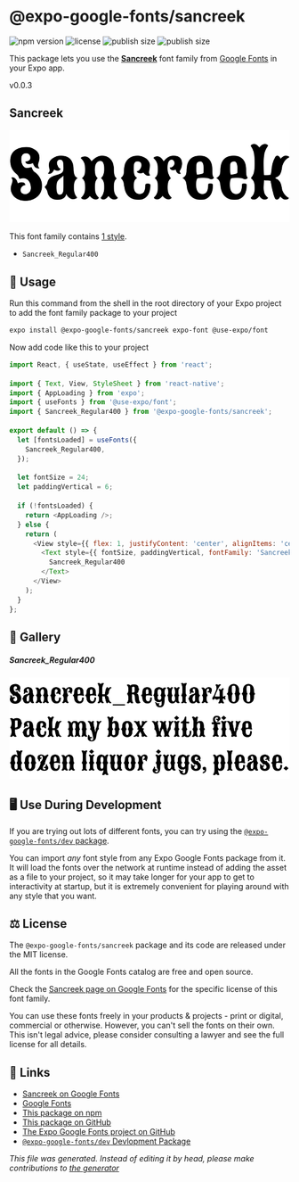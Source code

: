 # @expo-google-fonts/sancreek

![npm version](https://flat.badgen.net/npm/v/@expo-google-fonts/sancreek)
![license](https://flat.badgen.net/github/license/expo/google-fonts)
![publish size](https://flat.badgen.net/packagephobia/install/@expo-google-fonts/sancreek)
![publish size](https://flat.badgen.net/packagephobia/publish/@expo-google-fonts/sancreek)

This package lets you use the [**Sancreek**](https://fonts.google.com/specimen/Sancreek) font family from [Google Fonts](https://fonts.google.com/) in your Expo app.

v0.0.3

## Sancreek

![Sancreek](./font-family.png)

This font family contains [1 style](#gallery).

- `Sancreek_Regular400`

## 🔡 Usage

Run this command from the shell in the root directory of your Expo project to add the font family package to your project
```sh
expo install @expo-google-fonts/sancreek expo-font @use-expo/font
```

Now add code like this to your project
```js
import React, { useState, useEffect } from 'react';

import { Text, View, StyleSheet } from 'react-native';
import { AppLoading } from 'expo';
import { useFonts } from '@use-expo/font';
import { Sancreek_Regular400 } from '@expo-google-fonts/sancreek';

export default () => {
  let [fontsLoaded] = useFonts({
    Sancreek_Regular400,
  });

  let fontSize = 24;
  let paddingVertical = 6;

  if (!fontsLoaded) {
    return <AppLoading />;
  } else {
    return (
      <View style={{ flex: 1, justifyContent: 'center', alignItems: 'center' }}>
        <Text style={{ fontSize, paddingVertical, fontFamily: 'Sancreek_Regular400' }}>
          Sancreek_Regular400
        </Text>
      </View>
    );
  }
};

```

## 📖 Gallery

##### Sancreek_Regular400
![Sancreek_Regular400](./ed5c3c851564b594f1e46baf486678ec23c42381e0439cdb2c79c04ca159563e.ttf.png)


## 🖥️ Use During Development

If you are trying out lots of different fonts, you can try using the [`@expo-google-fonts/dev` package](https://github.com/expo/google-fonts/tree/master/font-packages/dev#readme).

You can import *any* font style from any Expo Google Fonts package from it. It will load the fonts
over the network at runtime instead of adding the asset as a file to your project, so it may take longer
for your app to get to interactivity at startup, but it is extremely convenient
for playing around with any style that you want.

## ⚖️ License

The `@expo-google-fonts/sancreek` package and its code are released under the MIT license.

All the fonts in the Google Fonts catalog are free and open source.

Check the [Sancreek page on Google Fonts](https://fonts.google.com/specimen/Sancreek) for the specific license of this font family.

You can use these fonts freely in your products & projects - print or digital, commercial or otherwise. However, you can't sell the fonts on their own. This isn't legal advice, please consider consulting a lawyer and see the full license for all details.

## 🔗 Links

- [Sancreek on Google Fonts](https://fonts.google.com/specimen/Sancreek)
- [Google Fonts](https://fonts.google.com/)
- [This package on npm](https://www.npmjs.com/package/@expo-google-fonts/sancreek)
- [This package on GitHub](https://github.com/expo/google-fonts/tree/master/font-packages/sancreek)
- [The Expo Google Fonts project on GitHub](https://github.com/expo/google-fonts)
- [`@expo-google-fonts/dev` Devlopment Package](https://github.com/expo/google-fonts/tree/master/font-packages/dev)


*This file was generated. Instead of editing it by head, please make contributions to [the generator](https://github.com/expo/google-fonts/tree/master/packages/generator)*
